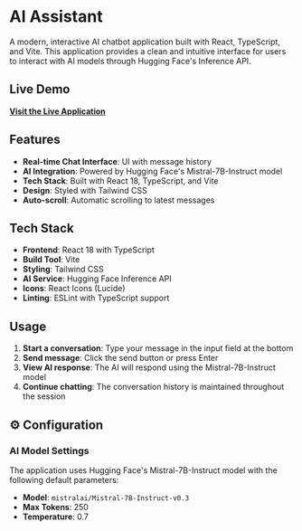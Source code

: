 # AI Assistant

A modern, interactive AI chatbot application built with React, TypeScript, and Vite. This application provides a clean and intuitive interface for users to interact with AI models through Hugging Face's Inference API.

## Live Demo

**[Visit the Live Application](https://ai-assistant-blond-two.vercel.app/)**

## Features

- **Real-time Chat Interface**: UI with message history
- **AI Integration**: Powered by Hugging Face's Mistral-7B-Instruct model
- **Tech Stack**: Built with React 18, TypeScript, and Vite
- **Design**: Styled with Tailwind CSS
- **Auto-scroll**: Automatic scrolling to latest messages

## Tech Stack

- **Frontend**: React 18 with TypeScript
- **Build Tool**: Vite
- **Styling**: Tailwind CSS
- **AI Service**: Hugging Face Inference API
- **Icons**: React Icons (Lucide)
- **Linting**: ESLint with TypeScript support

## Usage

1. **Start a conversation**: Type your message in the input field at the bottom
2. **Send message**: Click the send button or press Enter
3. **View AI response**: The AI will respond using the Mistral-7B-Instruct model
4. **Continue chatting**: The conversation history is maintained throughout the session

## ⚙️ Configuration

### AI Model Settings

The application uses Hugging Face's Mistral-7B-Instruct model with the following default parameters:

- **Model**: `mistralai/Mistral-7B-Instruct-v0.3`
- **Max Tokens**: 250
- **Temperature**: 0.7

